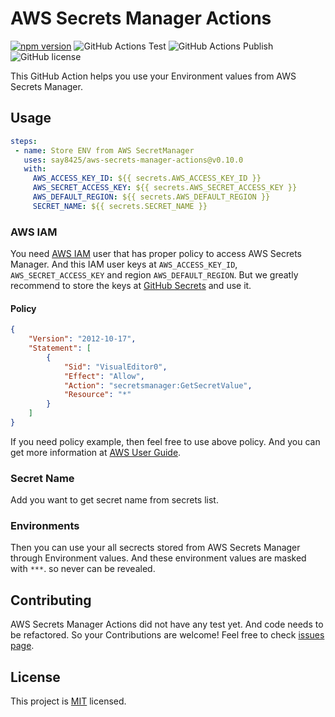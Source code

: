 # AWS Secrets Manager Actions

[![npm version](https://img.shields.io/npm/v/aws-secrets-manager-actions?color=cb3837&logo=npm)](https://www.npmjs.com/package/aws-secrets-manager-actions)
![GitHub Actions Test](https://github.com/say8425/aws-secrets-manager-actions/workflows/Test/badge.svg)
![GitHub Actions Publish](https://github.com/say8425/aws-secrets-manager-actions/workflows/Publish/badge.svg)
![GitHub license](https://img.shields.io/badge/license-MIT-blue.svg)

This GitHub Action helps you use your Environment values from AWS Secrets Manager.

## Usage

```yaml
steps:
 - name: Store ENV from AWS SecretManager
   uses: say8425/aws-secrets-manager-actions@v0.10.0
   with:
     AWS_ACCESS_KEY_ID: ${{ secrets.AWS_ACCESS_KEY_ID }}
     AWS_SECRET_ACCESS_KEY: ${{ secrets.AWS_SECRET_ACCESS_KEY }}
     AWS_DEFAULT_REGION: ${{ secrets.AWS_DEFAULT_REGION }}
     SECRET_NAME: ${{ secrets.SECRET_NAME }}
```

### AWS IAM

You need [AWS IAM](https://aws.amazon.com/iam) user that has proper policy to access AWS Secrets Manager. And this IAM user keys at `AWS_ACCESS_KEY_ID`, `AWS_SECRET_ACCESS_KEY` and region `AWS_DEFAULT_REGION`. But we greatly recommend to store the keys at [GitHub Secrets](https://help.github.com/en/actions/automating-your-workflow-with-github-actions/creating-and-using-encrypted-secrets) and use it.

#### Policy

```json
{
    "Version": "2012-10-17",
    "Statement": [
        {
            "Sid": "VisualEditor0",
            "Effect": "Allow",
            "Action": "secretsmanager:GetSecretValue",
            "Resource": "*"
        }
    ]
}
```

If you need policy example, then feel free to use above policy. And you can get more information at [AWS User Guide](https://docs.aws.amazon.com/secretsmanager/latest/userguide/auth-and-access_identity-based-policies.html#permissions_grant-get-secret-value-to-one-secret).


### Secret Name

Add you want to get secret name from secrets list.

### Environments

Then you can use your all secrects stored from AWS Secrets Manager through Environment values. And these environment values are masked with `***`. so never can be revealed.

## Contributing

AWS Secrets Manager Actions did not have any test yet. And code needs to be refactored.
So your Contributions are welcome! Feel free to check [issues page](https://github.com/say8425/aws-secrets-manager-action/issues).

## License

This project is [MIT](https://github.com/say8425/aws-secrets-manager-action/blob/master/LICENSE) licensed.
